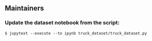 ## Maintainers

### Update the dataset notebook from the script:

```shell
$ jupytext --execute --to ipynb truck_dataset/truck_dataset.py
```
